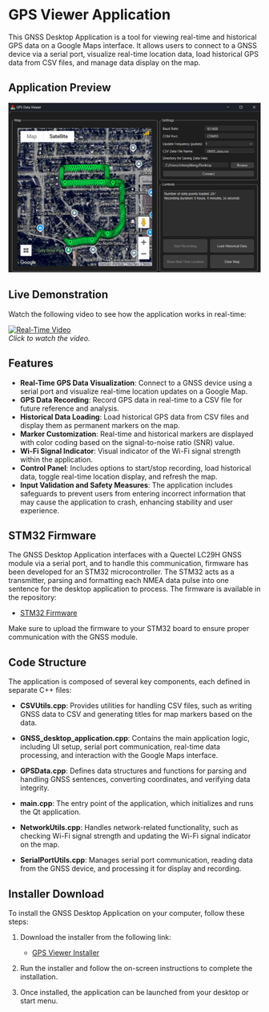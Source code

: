 # GPS Viewer Application

This GNSS Desktop Application is a tool for viewing real-time and historical GPS data on a Google Maps interface. It allows users to connect to a GNSS device via a serial port, visualize real-time location data, load historical GPS data from CSV files, and manage data display on the map.

## Application Preview

![App View](app_demo.png)

## Live Demonstration

Watch the following video to see how the application works in real-time:

[![Real-Time Video](https://img.youtube.com/vi/NclDKHt1UJ4/maxresdefault.jpg)](https://youtu.be/NclDKHt1UJ4)  
*Click to watch the video.*

## Features

- **Real-Time GPS Data Visualization**: Connect to a GNSS device using a serial port and visualize real-time location updates on a Google Map.
- **GPS Data Recording**: Record GPS data in real-time to a CSV file for future reference and analysis.
- **Historical Data Loading**: Load historical GPS data from CSV files and display them as permanent markers on the map.
- **Marker Customization**: Real-time and historical markers are displayed with color coding based on the signal-to-noise ratio (SNR) value.
- **Wi-Fi Signal Indicator**: Visual indicator of the Wi-Fi signal strength within the application.
- **Control Panel**: Includes options to start/stop recording, load historical data, toggle real-time location display, and refresh the map.
- **Input Validation and Safety Measures**: The application includes safeguards to prevent users from entering incorrect information that may cause the application to crash, enhancing stability and user experience.

## STM32 Firmware

The GNSS Desktop Application interfaces with a Quectel LC29H GNSS module via a serial port, and to handle this communication, firmware has been developed for an STM32 microcontroller. The STM32 acts as a transmitter, parsing and formatting each NMEA data pulse into one sentence for the desktop application to process. The firmware is available in the repository:

- [STM32 Firmware](https://github.com/johnnywang3739/GPS-desktop-app/tree/main/ST-firmware)

Make sure to upload the firmware to your STM32 board to ensure proper communication with the GNSS module.

## Code Structure

The application is composed of several key components, each defined in separate C++ files:

- **CSVUtils.cpp**: Provides utilities for handling CSV files, such as writing GNSS data to CSV and generating titles for map markers based on the data.
  
- **GNSS_desktop_application.cpp**: Contains the main application logic, including UI setup, serial port communication, real-time data processing, and interaction with the Google Maps interface.

- **GPSData.cpp**: Defines data structures and functions for parsing and handling GNSS sentences, converting coordinates, and verifying data integrity.

- **main.cpp**: The entry point of the application, which initializes and runs the Qt application.

- **NetworkUtils.cpp**: Handles network-related functionality, such as checking Wi-Fi signal strength and updating the Wi-Fi signal indicator on the map.

- **SerialPortUtils.cpp**: Manages serial port communication, reading data from the GNSS device, and processing it for display and recording.

## Installer Download

To install the GNSS Desktop Application on your computer, follow these steps:

1. Download the installer from the following link:
   - [GPS Viewer Installer](https://github.com/johnnywang3739/GPS-desktop-app/tree/main/installer/Output/)
   
2. Run the installer and follow the on-screen instructions to complete the installation.

3. Once installed, the application can be launched from your desktop or start menu.